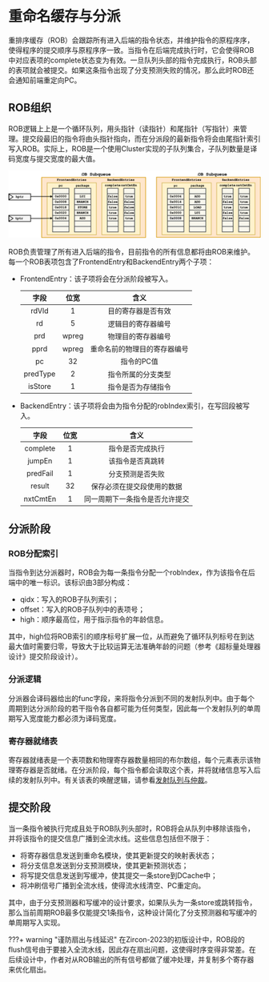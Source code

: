 # **重命名缓存与分派**

重排序缓存（ROB）会跟踪所有进入后端的指令状态，并维护指令的原程序序，使得程序的提交顺序与原程序序一致。当指令在后端完成执行时，它会使得ROB中对应表项的complete状态变为有效。一旦队列头部的指令完成执行，ROB头部的表项就会被提交。如果这条指令出现了分支预测失败的情况，那么此时ROB还会通知前端重定向PC。

## **ROB组织**

ROB逻辑上上是一个循环队列，用头指针（读指针）和尾指针（写指针）来管理。提交段最旧的指令将由头指针指向，而在分派段的最新指令将会由尾指针索引写入ROB。实际上，ROB是一个使用Cluster实现的子队列集合，子队列数量是译码宽度与提交宽度的最大值。

![rob.svg](./dispatch.assets/ROB.svg)

ROB负责管理了所有进入后端的指令，目前指令的所有信息都将由ROB来维护。每一个ROB表项包含了FrontendEntry和BackendEntry两个子项：

* FrontendEntry：该子项将会在分派阶段被写入。

    | 字段 | 位宽|含义 | 
    | :---: | :---: | :---: |
    | rdVld | 1 | 目的寄存器是否有效 |
    | rd | 5 | 逻辑目的寄存器编号 |
    | prd | wpreg | 物理目的寄存器编号 |
    | pprd | wpreg | 重命名前的物理目的寄存器编号 |
    | pc | 32 | 指令的PC值 |
    | predType | 2 | 指令所属的分支类型 |
    | isStore | 1 | 指令是否为存储指令 |


* BackendEntry：该子项将会由为指令分配的robIndex索引，在写回段被写入。

    | 字段 | 位宽|含义 | 
    | :---: | :---: | :---: |
    | complete | 1 | 指令是否完成执行 |
    | jumpEn | 1 | 该指令是否真跳转 |
    | predFail | 1 | 分支预测是否失败 |
    | result | 32 | 保存必须在提交段使用的数据 |
    | nxtCmtEn | 1 | 同一周期下一条指令是否允许提交 |

## **分派阶段**

### **ROB分配索引**

当指令到达分派器时，ROB会为每一条指令分配一个robIndex，作为该指令在后端中的唯一标识。该标识由3部分构成：

* qidx：写入的ROB子队列索引；
* offset：写入的ROB子队列中的表项号；
* high：顺序最高位，用于指示指令的年龄信息。

其中，high位将ROB索引的顺序标号扩展一位，从而避免了循环队列标号在到达最大值时需要归零，导致大于比较运算无法准确年龄的问题（参考《超标量处理器设计》提交阶段设计）。

### **分派逻辑**

分派器会译码器给出的func字段，来将指令分派到不同的发射队列中。由于每个周期到达分派阶段的若干指令各自都可能为任何类型，因此每一个发射队列的单周期写入宽度能力都必须为译码宽度。

### **寄存器就绪表**

寄存器就绪表是一个表项数和物理寄存器数量相同的布尔数组，每个元素表示该物理寄存器是否就绪。在分派阶段，每个指令都会读取这个表，并将就绪信息写入后续的发射队列中。有关该表的唤醒逻辑，请参看[发射队列与仲裁](issue.md)。



## **提交阶段**

当一条指令被执行完成且处于ROB队列头部时，ROB将会从队列中移除该指令，并将该指令的提交信息广播到全流水线。这些信息包括但不限于：

* 将寄存器信息发送到重命名模块，使其更新提交的映射表状态；
* 将分支信息发送到分支预测模块，使其更新预测状态；
* 将写提交信息发送到写缓冲，使其提交一条store到DCache中；
* 将冲刷信号广播到全流水线，使得流水线清空、PC重定向。

其中，由于分支预测器和写缓冲的设计要求，如果队头为一条store或跳转指令，那么当前周期ROB最多仅能提交1条指令，这种设计简化了分支预测器和写缓冲的单周期写入实现。

???+ warning "谨防扇出与线延迟"
    在Zircon-2023的初版设计中，ROB段的flush信号由于要接入全流水线，因此存在扇出问题，这使得时序变得非常差。在后续设计中，作者对从ROB输出的所有信号都做了缓冲处理，并复制多个寄存器来优化扇出。

